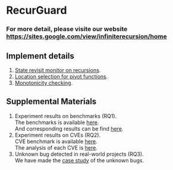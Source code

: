 # RecurGuard
### For more detail, please visite our website https://sites.google.com/view/infiniterecursion/home


## Implement details
1. [State revisit monitor on recursions](https://sites.google.com/view/endwatch/home/src).
2. [Location selection for pivot functions](https://sites.google.com/view/infiniterecursion/home/pivot).
3. [Monotonicity checking](https://sites.google.com/view/infiniterecursion/home/monotonicity).


## Supplemental Materials
1. Experiment results on benchmarks (RQ1).  
   The benchmarks is available [here](https://github.com/solidConf/recurGuard/tree/main/Bechmarks/Standard_benchmarks).  
   And corresponding results can be find [here](https://sites.google.com/view/infiniterecursion/home/benchmarks).  
2. Experiment results on CVEs (RQ2).  
   CVE benchmark is available [here](https://github.com/solidConf/recurGuard/tree/main/Bechmarks/CVE_Benchmark).  
   The analysis of each CVE is [here](https://sites.google.com/view/infiniterecursion/home/cve).  
3. Unknown bug detected in real-world projects (RQ3).  
   We have made the [case study](https://sites.google.com/view/infiniterecursion/home/realworld) of the unknown bugs.
